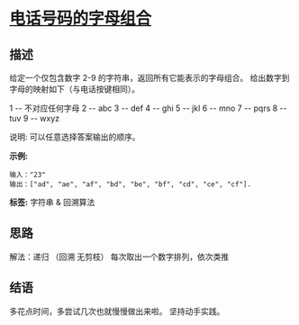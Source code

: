 # [ 电话号码的字母组合 ][title]

## 描述
给定一个仅包含数字 2-9 的字符串，返回所有它能表示的字母组合。
给出数字到字母的映射如下（与电话按键相同）。

1 -- 不对应任何字母
2 -- abc
3 -- def
4 -- ghi
5 -- jkl
6 -- mno
7 -- pqrs
8 -- tuv
9 -- wxyz

说明:
可以任意选择答案输出的顺序。

**示例:**
```
输入："23"
输出：["ad", "ae", "af", "bd", "be", "bf", "cd", "ce", "cf"].

```


**标签:** 字符串 & 回溯算法


## 思路
解法：递归 （回溯 无剪枝）
  每次取出一个数字排列，依次类推
 
  
## 结语
  多花点时间，多尝试几次也就慢慢做出来啦。
  坚持动手实践。
  
  
[title]: https://leetcode-cn.com/problems/letter-combinations-of-a-phone-number/
